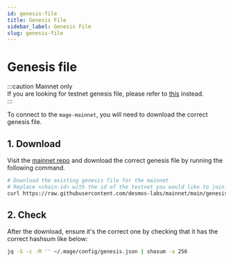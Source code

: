 ```yaml
---
id: genesis-file
title: Genesis File
sidebar_label: Genesis File
slug: genesis-file
---
```


# Genesis file
:::caution Mainnet only   
If you are looking for testnet genesis file, please refer to
[this](../05-testnet/04-join-public/02-genesis-file.md) instead.  
:::

To connect to the `mage-mainnet`, you will need to download the correct genesis file.

## 1. Download
Visit the [mainnet repo](https://github.com/desmos-labs/mainnet) and
download the correct genesis file by running the following command.

```bash
# Download the existing genesis file for the mainnet
# Replace <chain-id> with the id of the testnet you would like to join
curl https://raw.githubusercontent.com/desmos-labs/mainnet/main/genesis.json > ~/.mage/config/genesis.json
```

## 2. Check
After the download, ensure it's the correct one by checking that it has the correct hashsum like below:

```bash
jq -S -c -M '' ~/.mage/config/genesis.json | shasum -a 256
```
